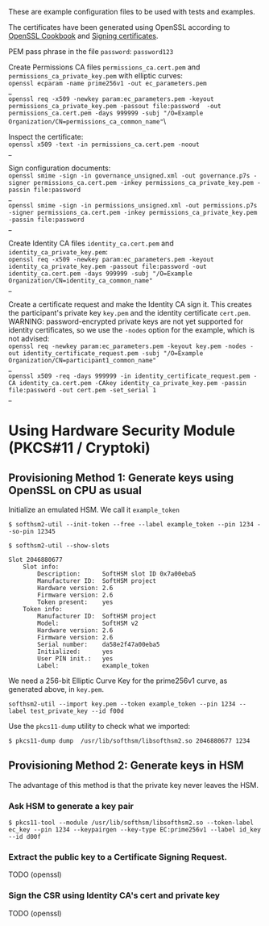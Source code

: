 These are example configuration files to be used with tests and examples.

The certificates have been generated using OpenSSL according to [OpenSSL Cookbook](https://www.feistyduck.com/library/openssl-cookbook/online/) and [Signing certificates](https://www.ibm.com/docs/en/license-metric-tool?topic=certificate-step-2-signing-certificates).

PEM pass phrase in the file `password`: `password123` 

Create Permissions CA files `permissions_ca.cert.pem` and `permissions_ca_private_key.pem` with elliptic curves:\
`openssl ecparam -name prime256v1 -out ec_parameters.pem`\
_\
`openssl req -x509 -newkey param:ec_parameters.pem -keyout permissions_ca_private_key.pem -passout file:password  -out permissions_ca.cert.pem -days 999999 -subj "/O=Example Organization/CN=permissions_ca_common_name"`\


Inspect the certificate:\
`openssl x509 -text -in permissions_ca.cert.pem -noout`\
_

Sign configuration documents:\
`openssl smime -sign -in governance_unsigned.xml -out governance.p7s -signer permissions_ca.cert.pem -inkey permissions_ca_private_key.pem -passin file:password`\
_\
`openssl smime -sign -in permissions_unsigned.xml -out permissions.p7s -signer permissions_ca.cert.pem -inkey permissions_ca_private_key.pem -passin file:password`\
_


Create Identity CA files `identity_ca.cert.pem` and `identity_ca_private_key.pem`:\
`openssl req -x509 -newkey param:ec_parameters.pem -keyout identity_ca_private_key.pem -passout file:password -out identity_ca.cert.pem -days 999999 -subj "/O=Example Organization/CN=identity_ca_common_name"`\
_


Create a certificate request and make the Identity CA sign it. This creates the participant's private key `key.pem` and the identity certificate `cert.pem`. WARNING: password-encrypted private keys are not yet supported for identity certificates, so we use the `-nodes` option for the example, which is not advised:\
`openssl req -newkey param:ec_parameters.pem -keyout key.pem -nodes -out identity_certificate_request.pem -subj "/O=Example Organization/CN=participant1_common_name"`\
_\
`openssl x509 -req -days 999999 -in identity_certificate_request.pem -CA identity_ca.cert.pem -CAkey identity_ca_private_key.pem -passin file:password -out cert.pem -set_serial 1`\
_



# Using Hardware Security Module (PKCS#11 / Cryptoki)

## Provisioning Method 1: Generate keys using OpenSSL on CPU as usual

Initialize an emulated HSM. We call it `example_token`

`$ softhsm2-util --init-token --free --label example_token --pin 1234 --so-pin 12345`


`$ softhsm2-util --show-slots`

```
Slot 2046880677
    Slot info:
        Description:      SoftHSM slot ID 0x7a00eba5                            
        Manufacturer ID:  SoftHSM project
        Hardware version: 2.6
        Firmware version: 2.6
        Token present:    yes
    Token info:
        Manufacturer ID:  SoftHSM project
        Model:            SoftHSM v2
        Hardware version: 2.6
        Firmware version: 2.6
        Serial number:    da58e2f47a00eba5
        Initialized:      yes
        User PIN init.:   yes
        Label:            example_token

```

We need a 256-bit Elliptic Curve Key for the prime256v1 curve, as generated above, in `key.pem`.

`softhsm2-util --import key.pem --token example_token --pin 1234 --label test_private_key --id f00d`

Use the `pkcs11-dump` utility to check what we imported:

```$ pkcs11-dump dump  /usr/lib/softhsm/libsofthsm2.so 2046880677 1234```


## Provisioning Method 2: Generate keys in HSM

The advantage of this method is that the private key never leaves the HSM.

### Ask HSM to generate a key pair

`$ pkcs11-tool --module /usr/lib/softhsm/libsofthsm2.so --token-label ec_key --pin 1234 --keypairgen --key-type EC:prime256v1 --label id_key --id d00f`

### Extract the public key to a Certificate Signing Request.

TODO (openssl)

### Sign the CSR using Identity CA's cert and private key

TODO (openssl)


